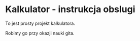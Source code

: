 # Kalkulator - instrukcja obslugi

To jest prosty projekt kalkulatora.

Robimy go przy okazji nauki gita. 